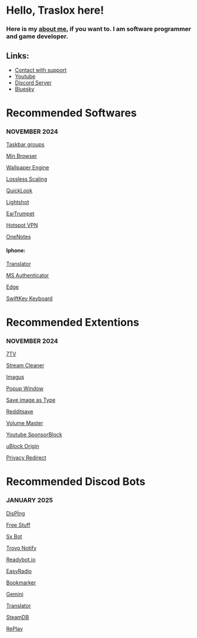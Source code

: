# Hello, Traslox here!

### Here is my [about me](https://drive.google.com/file/d/1TmibeLHOIY0yd-NTvrXGEpiTFSHEZVL4/view), if you want to. I am software programmer and game developer.

## Links:
- [Contact with support](https://discord.com/users/1115498292630003773)
- [Youtube](www.youtube.com/@Traslox)
- [Discord Server](discord.gg/66fyz9Ugs4)
- [Bluesky](https://bsky.app/profile/traslox.bsky.social)

# Recommended Softwares

### NOVEMBER 2024

[Taskbar groups](https://github.com/tjackenpacken/taskbar-groups)

[Min Browser](https://minbrowser.org/)

[Wallpaper Engine](https://store.steampowered.com/app/431960/Wallpaper_Engine/)

[Lossless Scaling](https://store.steampowered.com/app/993090/Lossless_Scaling/)

[QuickLook](https://apps.microsoft.com/detail/9NV4BS3L1H4S?hl=neutral&gl=TR&ocid=pdpshare)

[Lightshot](https://app.prntscr.com/)

[EarTrumpet](https://apps.microsoft.com/detail/9NBLGGH516XP?hl=tr-tr&gl=TR&ocid=pdpshare)

[Hotspot VPN](https://apps.microsoft.com/detail/9WZDNCRDFNG7?hl=tr&gl=TR&ocid=pdpshare)

[OneNotes](https://apps.microsoft.com/detail/XPFFZHVGQWWLHB?hl=tr&gl=TR&ocid=pdpshare)

#### Iphone:

[Translator](https://apps.apple.com/app/id1018949559)

[MS Authenticator](https://apps.apple.com/app/id983156458)

[Edge](https://apps.apple.com/app/id1288723196)

[SwiftKey Keyboard](https://apps.apple.com/app/id911813648)

# Recommended Extentions

### NOVEMBER 2024

[7TV](https://chromewebstore.google.com/detail/7tv/ammjkodgmmoknidbanneddgankgfejfh?hl=tr)

[Stream Cleaner](https://chromewebstore.google.com/detail/ak%C4%B1%C5%9F-temizleyici/lehcglgkjkamolcflammloedahjocbbg?hl=tr)

[Imagus](https://chromewebstore.google.com/detail/imagus/immpkjjlgappgfkkfieppnmlhakdmaab?hl=tr)

[Popup Window](https://chromewebstore.google.com/detail/popup-window/nnlippelgfbglbhiccffmnmlnhmbjjpe?hl=tr)

[Save image as Type](https://chromewebstore.google.com/detail/save-image-as-type/gabfmnliflodkdafenbcpjdlppllnemd?hl=tr)

[Redditsave](https://chromewebstore.google.com/detail/video-downloader-for-redd/hhienkkjhkcdeaolmcniloflgpjhdefi?hl=tr)

[Volume Master](https://chromewebstore.google.com/detail/volume-master-ses-denetle/jghecgabfgfdldnmbfkhmffcabddioke?hl=tr)

[Youtube SponsorBlock](https://chromewebstore.google.com/detail/youtube-i%C3%A7in-sponsorblock/mnjggcdmjocbbbhaepdhchncahnbgone?hl=tr)

[uBlock Origin](https://chromewebstore.google.com/detail/ublock-origin/cjpalhdlnbpafiamejdnhcphjbkeiagm?hl=tr)

[Privacy Redirect](https://chromewebstore.google.com/detail/privacy-redirect/pmcmeagblkinmogikoikkdjiligflglb?hl=tr)

# Recommended Discod Bots

### JANUARY 2025

[DisPİng](https://discord.com/application-directory/1027401268227997778)

[Free Stuff](https://discord.com/application-directory/672822334641537041)

[Sx Bot](https://discord.com/application-directory/696870234262339614)

[Trovo Notify](https://discord.com/application-directory/918878224405131314)

[Readybot.io](https://discord.com/application-directory/976478213209468978)

[EasyRadio](https://discord.com/application-directory/785321019699101696)

[Bookmarker](https://discord.com/application-directory/935447281929449532)

[Gemini](https://discord.com/application-directory/898326398257750096)

[Translator](https://discord.com/application-directory/1041482765520076880)

[SteamDB](https://discord.com/application-directory/780077279857868833)

[RePlay](https://discord.com/application-directory/1029883366583046205)
<!---
Traslox/Traslox is a ✨ special ✨ repository because its `README.md` (this file) appears on your GitHub profile.
You can click the Preview link to take a look at your changes.
--->
